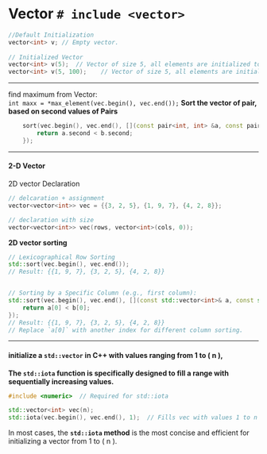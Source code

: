 
# Vector `# include <vector>`

```cpp
//Default Initialization
vector<int> v; // Empty vector.
    
// Initialized Vector
vector<int> v(5);  // Vector of size 5, all elements are initialized to (for int, float, double).
vector<int> v(5, 100);    // Vector of size 5, all elements are initialized to
```

<hr>

find maximum from Vector:\
`int maxx = *max_element(vec.begin(), vec.end());`
**Sort the vector of pair, based on second values of Pairs**

```cpp
    sort(vec.begin(), vec.end(), [](const pair<int, int> &a, const pair<int, int> &b) {
        return a.second < b.second;
    });
```

<hr>

#### 2-D Vector 

2D vector Declaration
```cpp
// delcaration + assignment
vector<vector<int>> vec = {{3, 2, 5}, {1, 9, 7}, {4, 2, 8}};

// declaration with size
vector<vector<int>> vec(rows, vector<int>(cols, 0));
```

**2D vector sorting**
```cpp
// Lexicographical Row Sorting
std::sort(vec.begin(), vec.end());
// Result: {{1, 9, 7}, {3, 2, 5}, {4, 2, 8}}


// Sorting by a Specific Column (e.g., first column):
std::sort(vec.begin(), vec.end(), [](const std::vector<int>& a, const std::vector<int>& b) {
    return a[0] < b[0];
});
// Result: {{1, 9, 7}, {3, 2, 5}, {4, 2, 8}}
// Replace `a[0]` with another index for different column sorting.
```

---
#### initialize a `std::vector` in C++ with values ranging from 1 to \( n \),

**The `std::iota` function is specifically designed to fill a range with sequentially increasing values.**
```cpp
#include <numeric>  // Required for std::iota

std::vector<int> vec(n);
std::iota(vec.begin(), vec.end(), 1);  // Fills vec with values 1 to n
```
In most cases, the **`std::iota` method** is the most concise and efficient for initializing a vector from 1 to \( n \).